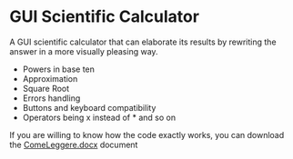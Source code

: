 # GUI Scientific Calculator
A GUI scientific calculator that can elaborate its results by rewriting the answer in a more visually pleasing way.

- Powers in base ten 
- Approximation
- Square Root
- Errors handling
- Buttons and keyboard compatibility
- Operators being x instead of * and so on

If you are willing to know how the code exactly works, you can download the [ComeLeggere.docx](ComeLeggere.docx) document
